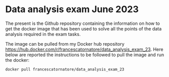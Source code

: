 # Data analysis exam June 2023

The present is the Github repository containing the information on how to get the docker image that has been used to solve all the points of the data analysis required in the exam tasks. 

The image can be pulled from my Docker hub repository https://hub.docker.com/r/francescatornatore/data_analysis_exam_23. Here below are reported the instructions to be followed to pull the image and run the docker: 

```
docker pull francescatornatore/data_analysis_exam_23
```


